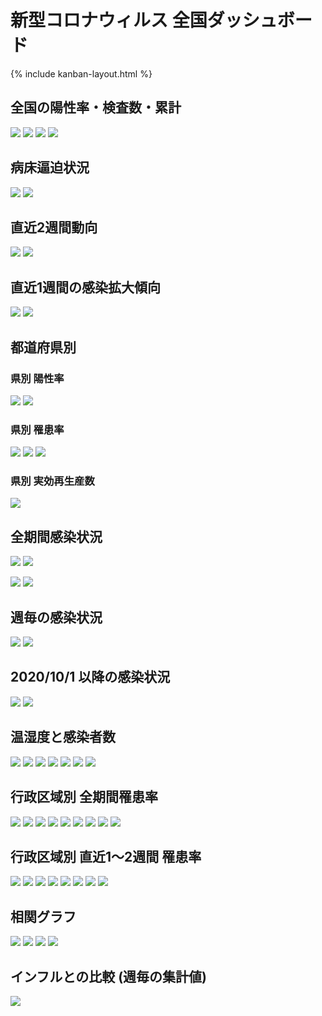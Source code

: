 # 新型コロナウィルス 全国ダッシュボード

{% include kanban-layout.html %}

## 全国の陽性率・検査数・累計

![](https://raw.githubusercontent.com/geneasyura/cov19-hm/master/docs/images/mhlw-posis.jpg)
![](https://raw.githubusercontent.com/geneasyura/cov19-hm/master/docs/images/mhlw-tests.jpg)
![](https://raw.githubusercontent.com/geneasyura/cov19-hm/master/docs/images/mhlw-total.jpg)
![](https://raw.githubusercontent.com/geneasyura/cov19-hm/master/docs/images/ogiwara-ern.jpg)

## 病床逼迫状況

![](https://raw.githubusercontent.com/geneasyura/cov19-hm/master/docs/images/newpage_00023a.jpg)
![](https://raw.githubusercontent.com/geneasyura/cov19-hm/master/docs/images/newpage_00023b.jpg)

## 直近2週間動向

![](https://raw.githubusercontent.com/geneasyura/cov19-hm/master/docs/images/nhk-all-1.jpg)
![](https://raw.githubusercontent.com/geneasyura/cov19-hm/master/docs/images/nhk-all-2.jpg)


## 直近1週間の感染拡大傾向

![](https://raw.githubusercontent.com/geneasyura/cov19-hm/master/docs/images/ern-1w_poss-zoom.jpg)
![](https://raw.githubusercontent.com/geneasyura/cov19-hm/master/docs/images/ern-1w_poss.jpg)

## 都道府県別

### 県別 陽性率

![](https://raw.githubusercontent.com/geneasyura/cov19-hm/master/docs/images/japan-rate1w.jpg)
![](https://raw.githubusercontent.com/geneasyura/cov19-hm/master/docs/images/japan-rate2w.jpg)

### 県別 罹患率

![](https://raw.githubusercontent.com/geneasyura/cov19-hm/master/docs/images/japan-1w.jpg)
![](https://raw.githubusercontent.com/geneasyura/cov19-hm/master/docs/images/japan-2w.jpg)
![](https://raw.githubusercontent.com/geneasyura/cov19-hm/master/docs/images/japan-all.jpg)

### 県別 実効再生産数

![](https://raw.githubusercontent.com/geneasyura/cov19-hm/master/docs/images/japan-erns.jpg)

## 全期間感染状況

![](https://raw.githubusercontent.com/geneasyura/cov19-hm/master/docs/images/nhk-all-3.jpg)
![](https://raw.githubusercontent.com/geneasyura/cov19-hm/master/docs/images/nhk-all-4.jpg)

![](https://raw.githubusercontent.com/geneasyura/cov19-hm/master/docs/images/nhk-all-5.jpg)
![](https://raw.githubusercontent.com/geneasyura/cov19-hm/master/docs/images/nhk-all-6.jpg)

## 週毎の感染状況

![](https://raw.githubusercontent.com/geneasyura/cov19-hm/master/docs/images/nhk-all-7.jpg)
![](https://raw.githubusercontent.com/geneasyura/cov19-hm/master/docs/images/nhk-all-8.jpg)

## 2020/10/1 以降の感染状況
![](https://raw.githubusercontent.com/geneasyura/cov19-hm/master/docs/images/nhk-all-9.jpg)
![](https://raw.githubusercontent.com/geneasyura/cov19-hm/master/docs/images/nhk-all-10.jpg)

## 温湿度と感染者数

![](https://raw.githubusercontent.com/geneasyura/cov19-hm/master/docs/images/hokkaido-tvh-contour.jpg)
![](https://raw.githubusercontent.com/geneasyura/cov19-hm/master/docs/images/tokyo-tvh-cont.jpg)
![](https://raw.githubusercontent.com/geneasyura/cov19-hm/master/docs/images/aichi-tvh-cont.jpg)
![](https://raw.githubusercontent.com/geneasyura/cov19-hm/master/docs/images/kanagawa-tvh-cont.jpg)
![](https://raw.githubusercontent.com/geneasyura/cov19-hm/master/docs/images/osaka-tvh-cont.jpg)
![](https://raw.githubusercontent.com/geneasyura/cov19-hm/master/docs/images/fukuoka-tvh-cont.jpg)
![](https://raw.githubusercontent.com/geneasyura/cov19-hm/master/docs/images/okinawa-tvh-cont.jpg)

## 行政区域別 全期間罹患率

![](https://raw.githubusercontent.com/geneasyura/cov19-hm/master/docs/images/hokkaido-all.jpg)
![](https://raw.githubusercontent.com/geneasyura/cov19-hm/master/docs/images/aomori-hm.jpg)
![](https://raw.githubusercontent.com/geneasyura/cov19-hm/master/docs/images/saitama-hm.jpg)
![](https://raw.githubusercontent.com/geneasyura/cov19-hm/master/docs/images/tokyo-hm.jpg)
![](https://raw.githubusercontent.com/geneasyura/cov19-hm/master/docs/images/kanagawa-hm.jpg)
![](https://raw.githubusercontent.com/geneasyura/cov19-hm/master/docs/images/nagoya-hm.jpg)
![](https://raw.githubusercontent.com/geneasyura/cov19-hm/master/docs/images/osaka-hm.jpg)
![](https://raw.githubusercontent.com/geneasyura/cov19-hm/master/docs/images/fukuoka-hm.jpg)
![](https://raw.githubusercontent.com/geneasyura/cov19-hm/master/docs/images/okinawa-hm.jpg)

## 行政区域別 直近1～2週間 罹患率

![](https://raw.githubusercontent.com/geneasyura/cov19-hm/master/docs/images/hokkaido-2w.jpg)
![](https://raw.githubusercontent.com/geneasyura/cov19-hm/master/docs/images/aomori-hm-1w.jpg)
![](https://raw.githubusercontent.com/geneasyura/cov19-hm/master/docs/images/saitama-hm-1w.jpg)
![](https://raw.githubusercontent.com/geneasyura/cov19-hm/master/docs/images/kanagawa-hm-1w.jpg)
![](https://raw.githubusercontent.com/geneasyura/cov19-hm/master/docs/images/nagoya-hm-1w.jpg)
![](https://raw.githubusercontent.com/geneasyura/cov19-hm/master/docs/images/osaka-hm-1w.jpg)
![](https://raw.githubusercontent.com/geneasyura/cov19-hm/master/docs/images/fukuoka-hm-1w.jpg)
![](https://raw.githubusercontent.com/geneasyura/cov19-hm/master/docs/images/okinawa-hm-1w.jpg)

## 相関グラフ
![](https://raw.githubusercontent.com/geneasyura/cov19-hm/master/docs/images/pcr-lr-1.jpg)
![](https://raw.githubusercontent.com/geneasyura/cov19-hm/master/docs/images/pcr-lr-2.jpg)
![](https://raw.githubusercontent.com/geneasyura/cov19-hm/master/docs/images/pcr-lr-3.jpg)
![](https://raw.githubusercontent.com/geneasyura/cov19-hm/master/docs/images/pcr-lr-4.jpg)

## インフルとの比較 (週毎の集計値)

![](https://raw.githubusercontent.com/geneasyura/cov19-hm/master/docs/images/mhlw-influ.jpg)
